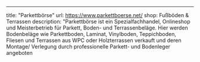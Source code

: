 ---
title: "Parkettbörse"
url: https://www.parkettboerse.net/
shop: Fußböden & Terrassen
description: "Parkettbörse ist ein Spezialfachhandel, Onlineshop und Meisterbetrieb für Parkett, Boden- und Terrassenbeläge. Hier werden Bodenbeläge wie Parkettboden, Laminat, Vinylboden, Teppichboden, Fliesen und Terrassen aus WPC oder Holzterrassen verkauft und deren Montage/ Verlegung durch professionelle Parkett- und Bodenleger angeboten
